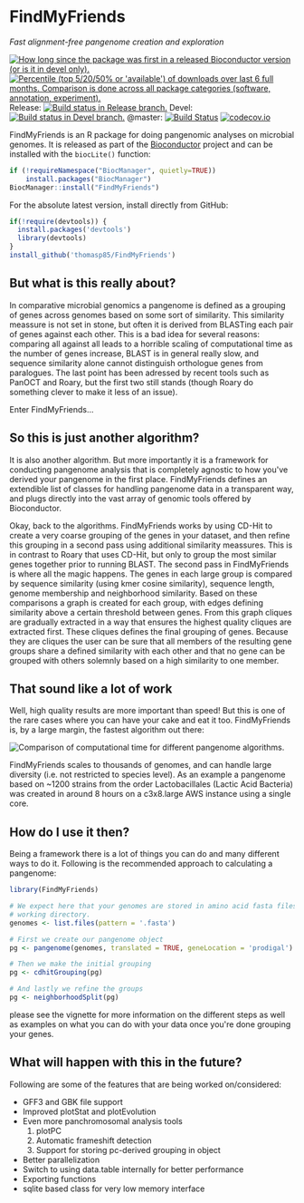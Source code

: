 # FindMyFriends
*Fast alignment-free pangenome creation and exploration*

[![How long since the package was first in a released Bioconductor version (or is it in devel only).](http://bioconductor.org/shields/years-in-bioc/FindMyFriends.svg)](http://bioconductor.org/packages/FindMyFriends)
[![Percentile (top 5/20/50% or 'available') of downloads over last 6 full months. Comparison is done across all package categories (software, annotation, experiment).](http://bioconductor.org/shields/downloads/FindMyFriends.svg)](http://bioconductor.org/packages/stats/bioc/FindMyFriends.html) Release: 
[![Build status in Release branch.](http://bioconductor.org/shields/build/release/bioc/FindMyFriends.svg)](http://bioconductor.org/packages/release/bioc/html/FindMyFriends.html) Devel: 
[![Build status in Devel branch.](http://bioconductor.org/shields/build/devel/bioc/FindMyFriends.svg)](http://bioconductor.org/packages/devel/bioc/html/FindMyFriends.html) @master: 
[![Build Status](https://travis-ci.org/thomasp85/FindMyFriends.svg?branch=master)](https://travis-ci.org/thomasp85/FindMyFriends) 
[![codecov.io](http://codecov.io/github/thomasp85/FindMyFriends/coverage.svg?branch=master)](http://codecov.io/github/thomasp85/FindMyFriends?branch=master)

FindMyFriends is an R package for doing pangenomic analyses on microbial 
genomes. It is released as part of the [Bioconductor](http://bioconductor.org/) 
project and can be installed with the `biocLite()` function:

```r
if (!requireNamespace("BiocManager", quietly=TRUE))
    install.packages("BiocManager")
BiocManager::install("FindMyFriends")
```

For the absolute latest version, install directly from GitHub:

```R
if(!require(devtools)) {
  install.packages('devtools')
  library(devtools)
}
install_github('thomasp85/FindMyFriends')
```

## But what is this really about?
In comparative microbial genomics a pangenome is defined as a grouping of genes
across genomes based on some sort of similarity. This similarity meassure is not
set in stone, but often it is derived from BLASTing each pair of genes against 
each other. This is a bad idea for several reasons: comparing all against all
leads to a horrible scaling of computational time as the number of genes 
increase, BLAST is in general really slow, and sequence similarity alone cannot
distinguish orthologue genes from paralogues. The last point has been adressed
by recent tools such as PanOCT and Roary, but the first two still stands (though
Roary do something clever to make it less of an issue).

Enter FindMyFriends...

## So this is just another algorithm?
It is also another algorithm. But more importantly it is a framework for 
conducting pangenome analysis that is completely agnostic to how you've derived
your pangenome in the first place. FindMyFriends defines an extendible list of
classes for handling pangenome data in a transparent way, and plugs directly 
into the vast array of genomic tools offered by Bioconductor.

Okay, back to the algorithms. FindMyFriends works by using CD-Hit to create a 
very coarse grouping of the genes in your dataset, and then refine this grouping
in a second pass using additional similarity meassures. This is in contrast to
Roary that uses CD-Hit, but only to group the most similar genes together prior
to running BLAST. The second pass in FindMyFriends is where all the magic 
happens. The genes in each large group is compared by sequence similarity (using
kmer cosine similarity), sequence length, genome membership and neighborhood 
similarity. Based on these comparisons a graph is created for each group, with 
edges defining similarity above a certain threshold between genes. From this 
graph cliques are gradually extracted in a way that ensures the highest quality
cliques are extracted first. These cliques defines the final grouping of genes.
Because they are cliques the user can be sure that all members of the resulting
gene groups share a defined similarity with each other and that no gene can be
grouped with others solemnly based on a high similarity to one member.

## That sound like a lot of work
Well, high quality results are more important than speed! But this is one of the
rare cases where you can have your cake and eat it too. FindMyFriends is, by a 
large margin, the fastest algorithm out there:

![Comparison of computational time for different pangenome algorithms.](https://dl.dropboxusercontent.com/u/2323585/FindMyFriends/timing.png)

FindMyFriends scales to thousands of genomes, and can handle large diversity 
(i.e. not restricted to species level). As an example a pangenome based on ~1200 
strains from the order Lactobacillales (Lactic Acid Bacteria) was created in 
around 8 hours on a c3x8.large AWS instance using a single core.

## How do I use it then?
Being a framework there is a lot of things you can do and many different ways
to do it. Following is the recommended approach to calculating a pangenome:

```r
library(FindMyFriends)

# We expect here that your genomes are stored in amino acid fasta files in the
# working directory.
genomes <- list.files(pattern = '.fasta')

# First we create our pangenome object
pg <- pangenome(genomes, translated = TRUE, geneLocation = 'prodigal')

# Then we make the initial grouping
pg <- cdhitGrouping(pg)

# And lastly we refine the groups
pg <- neighborhoodSplit(pg)
```

please see the vignette for more information on the different steps as well as
examples on what you can do with your data once you're done grouping your genes.

## What will happen with this in the future?
Following are some of the features that are being worked on/considered:

- GFF3 and GBK file support
- Improved plotStat and plotEvolution
- Even more panchromosomal analysis tools
    1. plotPC
    2. Automatic frameshift detection
    3. Support for storing pc-derived grouping in object
- Better parallelization
- Switch to using data.table internally for better performance
- Exporting functions
- sqlite based class for very low memory interface
